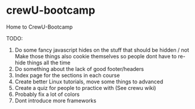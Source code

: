 crewU-bootcamp
==============

Home to CrewU-Bootcamp


TODO: 
1. Do some fancy javascript hides on the stuff that should be hidden / not
Make those things also cookie themselves so people dont have to re-hide things all the time
2. Do something about the lack of good footer/headers
3. Index page for the sections in each course
3. Create better Linux tutorials, move some things to advanced
4. Create a quiz for people to practice with (See crewu wiki)
5. Probably fix a lot of colors
6. Dont introduce more frameworks
